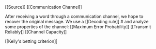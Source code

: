 [[Source]]
[[Communication Channel]]

After receiving a word through 
a communication channel, 
we hope to recover the original message. 
We use a [[Decoding rule]] #
and analyze some properties of the channel:
[[Maximum Error Probability]]
[[Transmit Reliably]]
[[Channel Capacity]]

[[Kelly's betting criterion]]